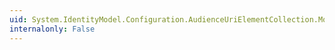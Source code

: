```yaml
---
uid: System.IdentityModel.Configuration.AudienceUriElementCollection.Mode
internalonly: False
---
```

